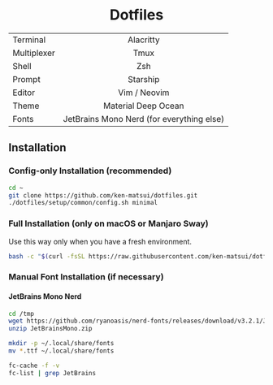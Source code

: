 <div align="center">

# Dotfiles

|             |                                           |
| ----------- | :---------------------------------------: |
| Terminal    | Alacritty                                 |
| Multiplexer | Tmux                                      |
| Shell       | Zsh                                       |
| Prompt      | Starship                                  |
| Editor      | Vim / Neovim                              |
| Theme       | Material Deep Ocean                       |
| Fonts       | JetBrains Mono Nerd (for everything else) |

</div>

## Installation

### Config-only Installation (recommended)

```sh
cd ~
git clone https://github.com/ken-matsui/dotfiles.git
./dotfiles/setup/common/config.sh minimal
```

### Full Installation (only on macOS or Manjaro Sway)

Use this way only when you have a fresh environment.

```sh
bash -c "$(curl -fsSL https://raw.githubusercontent.com/ken-matsui/dotfiles/main/install.sh)"
```

### Manual Font Installation (if necessary)

#### JetBrains Mono Nerd

```sh
cd /tmp
wget https://github.com/ryanoasis/nerd-fonts/releases/download/v3.2.1/JetBrainsMono.zip
unzip JetBrainsMono.zip

mkdir -p ~/.local/share/fonts
mv *.ttf ~/.local/share/fonts

fc-cache -f -v
fc-list | grep JetBrains
```

